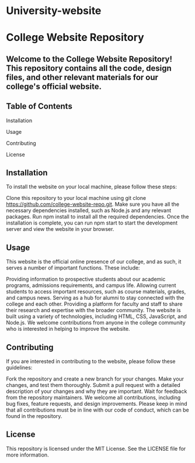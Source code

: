 # University-website
# College Website Repository
## Welcome to the College Website Repository! This repository contains all the code, design files, and other relevant materials for our college's official website.

## Table of Contents
Installation

Usage

Contributing

License

## Installation

To install the website on your local machine, please follow these steps:

Clone this repository to your local machine using git clone https://github.com/college-website-repo.git.
Make sure you have all the necessary dependencies installed, such as Node.js and any relevant packages.
Run npm install to install all the required dependencies.
Once the installation is complete, you can run npm start to start the development server and view the website in your browser.
## Usage
This website is the official online presence of our college, and as such, it serves a number of important functions. These include:

Providing information to prospective students about our academic programs, admissions requirements, and campus life.
Allowing current students to access important resources, such as course materials, grades, and campus news.
Serving as a hub for alumni to stay connected with the college and each other.
Providing a platform for faculty and staff to share their research and expertise with the broader community.
The website is built using a variety of technologies, including HTML, CSS, JavaScript, and Node.js. We welcome contributions from anyone in the college community who is interested in helping to improve the website.

## Contributing
If you are interested in contributing to the website, please follow these guidelines:

Fork the repository and create a new branch for your changes.
Make your changes, and test them thoroughly.
Submit a pull request with a detailed description of your changes and why they are important.
Wait for feedback from the repository maintainers.
We welcome all contributions, including bug fixes, feature requests, and design improvements. Please keep in mind that all contributions must be in line with our code of conduct, which can be found in the repository.

## License
This repository is licensed under the MIT License. See the LICENSE file for more information.







